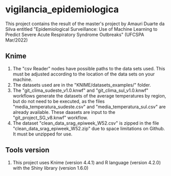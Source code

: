 # vigilancia_epidemiologica
This project contains the result of the master's project by Amauri Duarte da Silva entitled "Epidemiological Surveillance: Use of Machine Learning to Predict Severe Acute Respiratory Syndrome Outbreaks" (UFCSPA Mar/2022)

## Knime
1) The "csv Reader" nodes have possible paths to the data sets used. This must be adjusted according to the location of the data sets on your machine. 
2) The datasets used are in the "KNIME/datasets_examples/" folder.
3) The "git_clima_sudeste_v1.0.knwf" and "git_clima_sul_v1.0.knwf" workflows generate the datasets of the average temperatures by region, but do not need to be executed, as the files "media_temperatura_sudeste.csv" and "media_temperatura_sul.csv" are already available. These daasets are input to the "git_project_SG_v8.knwf" workflow.
4) The dataset "clean_data_srag_epiweek_W52.csv" is zipped in the file "clean_data_srag_epiweek_W52.zip" due to space limitations on Github. It must be unzipped for use.

## Tools version
1) This project uses Knime (version 4.4.1) and R language (version 4.2.0) with the Shiny library (version 1.6.0)
